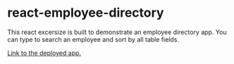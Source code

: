 # react-employee-directory

This react excersize is built to demonstrate an employee directory app. 
You can type to search an employee and sort by all table fields.

[Link to the deployed app.](https://reactappdir.herokuapp.com/)
